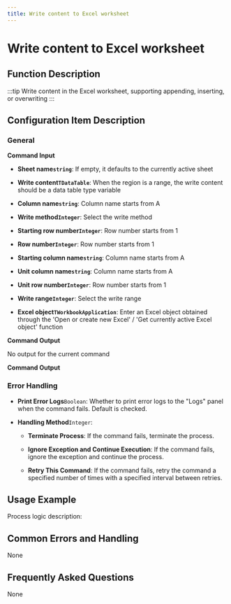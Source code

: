 ```yaml
---
title: Write content to Excel worksheet
---
```


# Write content to Excel worksheet

## Function Description

:::tip 
Write content in the Excel worksheet, supporting appending, inserting, or overwriting
:::

## Configuration Item Description

### General

**Command Input**

- **Sheet name`string`**: If empty, it defaults to the currently active sheet

- **Write content`TDataTable`**: When the region is a range, the write content should be a data table type variable

- **Column name`string`**: Column name starts from A

- **Write method`Integer`**: Select the write method

- **Starting row number`Integer`**: Row number starts from 1

- **Row number`Integer`**: Row number starts from 1

- **Starting column name`string`**: Column name starts from A

- **Unit column name`string`**: Column name starts from A

- **Unit row number`Integer`**: Row number starts from 1

- **Write range`Integer`**: Select the write range

- **Excel object`TWorkbookApplication`**: Enter an Excel object obtained through the 'Open or create new Excel' / 'Get currently active Excel object' function


**Command Output**

No output for the current command


**Command Output**

### Error Handling

- **Print Error Logs**`Boolean`: Whether to print error logs to the "Logs" panel when the command fails. Default is checked. 

- **Handling Method**`Integer`:

    - **Terminate Process**: If the command fails, terminate the process.

    - **Ignore Exception and Continue Execution**: If the command fails, ignore the exception and continue the process.

    - **Retry This Command**: If the command fails, retry the command a specified number of times with a specified interval between retries.

## Usage Example

Process logic description:

## Common Errors and Handling

None

## Frequently Asked Questions

None


